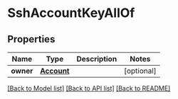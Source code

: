 # SshAccountKeyAllOf

## Properties
Name | Type | Description | Notes
------------ | ------------- | ------------- | -------------
**owner** | [**Account**](Account.md) |  | [optional] 

[[Back to Model list]](../README.md#documentation-for-models) [[Back to API list]](../README.md#documentation-for-api-endpoints) [[Back to README]](../README.md)


